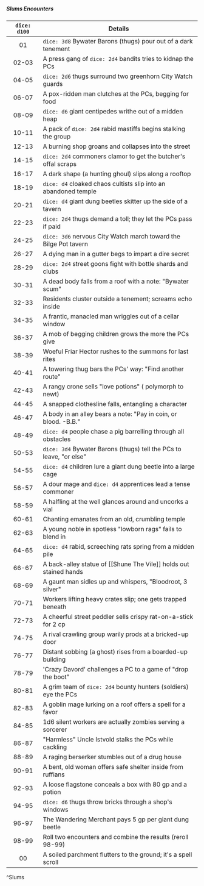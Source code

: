 ##### Slums Encounters
| `dice: d100` | Details                                                             |
|:------------:| ------------------------------------------------------------------- |
|      01      | `dice: 3d8` Bywater Barons (thugs) pour out of a dark tenement      |
|    02-03     | A press gang of `dice: 2d4` bandits tries to kidnap the PCs         |
|    04-05     | `dice: 2d6` thugs surround two greenhorn City Watch guards          |
|    06-07     | A pox-ridden man clutches at the PCs, begging for food              |
|    08-09     | `dice: d6` giant centipedes writhe out of a midden heap             |
|    10-11     | A pack of `dice: 2d4` rabid mastiffs begins stalking the group      |
|    12-13     | A burning shop groans and collapses into the street                 |
|    14-15     | `dice: 2d4` commoners clamor to get the butcher's offal scraps      |
|    16-17     | A dark shape (a hunting ghoul) slips along a rooftop                |
|    18-19     | `dice: d4` cloaked chaos cultists slip into an abandoned temple     |
|    20-21     | `dice: d4` giant dung beetles skitter up the side of a tavern       |
|    22-23     | `dice: 2d4` thugs demand a toll; they let the PCs pass if paid      |
|    24-25     | `dice: 3d6` nervous City Watch march toward the Bilge Pot tavern    |
|    26-27     | A dying man in a gutter begs to impart a dire secret                |
|    28-29     | `dice: 2d4` street goons fight with bottle shards and clubs         |
|    30-31     | A dead body falls from a roof with a note: "Bywater scum"           |
|    32-33     | Residents cluster outside a tenement; screams echo inside           |
|    34-35     | A frantic, manacled man wriggles out of a cellar window             |
|    36-37     | A mob of begging children grows the more the PCs give               |
|    38-39     | Woeful Friar Hector rushes to the summons for last rites            |
|    40-41     | A towering thug bars the PCs' way: "Find another route"             |
|    42-43     | A rangy crone sells "love potions" ( polymorph to newt)             |
|    44-45     | A snapped clothesline falls, entangling a character                 |
|    46-47     | A body in an alley bears a note: "Pay in coin, or blood. -B.B."     |
|    48-49     | `dice: d4` people chase a pig barrelling through all obstacles      |
|    50-53     | `dice: 3d4` Bywater Barons (thugs) tell the PCs to leave, "or else" |
|    54-55     | `dice: d4` children lure a giant dung beetle into a large cage      |
|    56-57     | A dour mage and `dice: d4` apprentices lead a tense commoner        |
|    58-59     | A halfling at the well glances around and uncorks a vial            |
|    60-61     | Chanting emanates from an old, crumbling temple                     |
|    62-63     | A young noble in spotless "lowborn rags" fails to blend in          |
|    64-65     | `dice: d4` rabid, screeching rats spring from a midden pile         |
|    66-67     | A back-alley statue of [[Shune The Vile]] holds out stained hands   |
|    68-69     | A gaunt man sidles up and whispers, "Bloodroot, 3 silver"           |
|    70-71     | Workers lifting heavy crates slip; one gets trapped beneath         |
|    72-73     | A cheerful street peddler sells crispy rat-on-a-stick for 2 cp      |
|    74-75     | A rival crawling group warily prods at a bricked-up door            |
|    76-77     | Distant sobbing (a ghost) rises from a boarded-up building          |
|    78-79     | 'Crazy Davord' challenges a PC to a game of "drop the boot"         |
|    80-81     | A grim team of `dice: 2d4` bounty hunters (soldiers) eye the PCs    |
|    82-83     | A goblin mage lurking on a roof offers a spell for a favor          |
|    84-85     | 1d6 silent workers are actually zombies serving a sorcerer          |
|    86-87     | "Harmless" Uncle Istvold stalks the PCs while cackling              |
|    88-89     | A raging berserker stumbles out of a drug house                     |
|    90-91     | A bent, old woman offers safe shelter inside from ruffians          |
|    92-93     | A loose flagstone conceals a box with 80 gp and a potion            |
|    94-95     | `dice: d6` thugs throw bricks through a shop's windows              |
|    96-97     | The Wandering Merchant pays 5 gp per giant dung beetle              |
|    98-99     | Roll two encounters and combine the results (reroll 98-99)          |
|      00      | A soiled parchment flutters to the ground; it's a spell scroll      |
^Slums